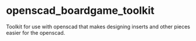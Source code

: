 # openscad_boardgame_toolkit
Toolkit for use with openscad that makes designing inserts and other pieces easier for the openscad.
